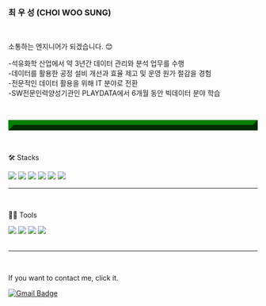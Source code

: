 ### 최 우 성 (CHOI WOO SUNG)
<br>
<p>
소통하는 엔지니어가 되겠습니다. 😊
<p>
-석유화학 산업에서 약 3년간 데이터 관리와 분석 업무를 수행<br>
-데이터를 활용한 공정 설비 개선과 효율 제고 및 운영 원가 절감을 경험<br>
-전문적인 데이터 활용을 위해 IT 분야로 전환<br>
-SW전문인력양성기관인 PLAYDATA에서 6개월 동안 빅데이터 분야 학습
<p>

<br><hr style="border: outset 10px green"><br>

🛠️ Stacks<br>

<img src="https://img.shields.io/badge/Python-3766AB?style=flat-square&logo=Python&logoColor=white"/> <img src="https://img.shields.io/badge/MySQL-4479A1?style=flat-square&logo=MySQL&logoColor=white"/> <img src="https://img.shields.io/badge/Java-007396?style=flat-square&logo=Java&logoColor=white"/> <img src="https://img.shields.io/badge/C-A8B9CC?style=flat-square&logo=C&logoColor=white"/> <img src="https://img.shields.io/badge/TensorFlow-FF6F00?style=flat-square&logo=TensorFlow&logoColor=white"/> <img src="https://img.shields.io/badge/JavaScript-F7DF1E?style=flat-square&logo=JavaScript&logoColor=white"/>
<br><hr><br>

💪🏼 Tools<br>

 <img src="https://img.shields.io/badge/Visual Studio Code-007ACC?style=flat-square&logo=Visual Studio Code&logoColor=white"/> <img src="https://img.shields.io/badge/GitHub-181717?style=flat-square&logo=GitHub&logoColor=white"/> <img src="https://img.shields.io/badge/Eclipse IDE-2C2255?style=flat-square&logo=Eclipse IDE&logoColor=white"/> <img src="https://img.shields.io/badge/Anaconda-44A833?style=flat-square&logo=Anaconda&logoColor=white"/>  
 <br><hr><br>
 
 If you want to contact me, click it.
 
 [![Gmail Badge](https://img.shields.io/badge/Gmail-d14836?style=flat-square&logo=Gmail&logoColor=white&link=mailto:perfumemakes@gmail.com)](mailto:perfumemakes@gmail.com)

<!--
**perfumemakes/perfumemakes** is a ✨ _special_ ✨ repository because its `README.md` (this file) appears on your GitHub profile.

Here are some ideas to get you started:

- 🔭 I’m currently working on ...
- 🌱 I’m currently learning ...
- 👯 I’m looking to collaborate on ...
- 🤔 I’m looking for help with ...
- 💬 Ask me about ...
- 📫 How to reach me: ...
- 😄 Pronouns: ...
- ⚡ Fun fact: ...
-->

